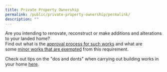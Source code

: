 ```yaml
---
title: Private Property Ownership
permalink: /public/private-property-ownership/permalink/
description: ""
---
```

Are you intending to renovate, reconstruct or make additions and alterations to your landed home?    
Find out what is the [approval process for such works](https://safe.menlosecurity.com/https://www1-bca-gov-sg.cwp-stg.sg/public/private-property-ownership/renovation-and-maintenance-for-private-homes) and what are some [minor works that are exempted](https://safe.menlosecurity.com/https://www1-bca-gov-sg.cwp-stg.sg/public/private-property-ownership/renovation-and-maintenance-for-private-homes/renovation-for-landed-property/exemptions-for-building-works-in-landed-homes-that-require-plan-submission-to-bca) from this requirement.   
  
Check out tips on the "dos and donts" when carrying out building works in your home [here](https://safe.menlosecurity.com/https://www1.bca.gov.sg/public/homeowners/renovation-for-homes/be-good-neighbours-guide).
